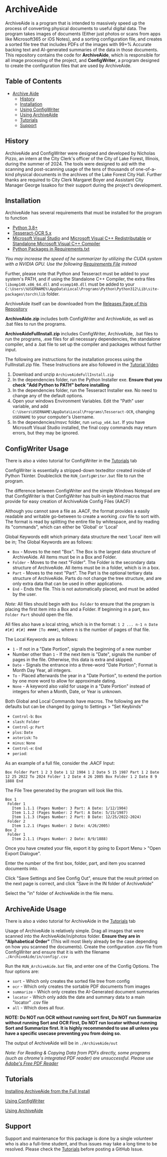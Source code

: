 # ArchiveAide

ArchiveAide is a program that is intended to massively speed up the process of converting physical documents to useful digital data. The program takes images of documents (Either just photos or scans from apps like Microsoft365 or iOS Notes), and a sorting configuration file, and creates a sorted file tree that includes PDFs of the images with 99+% Accurate backing text and AI-generated summaries of the data in those documents. This repository contains the code for **ArchiveAide**, which is responsible for all image processing of the project, and **ConfigWriter**, a program designed to create the configuration files that are used by ArchiveAide.

## Table of Contents

* [Archive Aide](#archiveaide)
  * [History](#history)
  * [Installation](#installation)
  * [Using ConfigWriter](#configwriter-usage)
  * [Using ArchiveAide](#archiveaide-usage)
  * [Tutorials](#tutorials)
  * [Support](#support)

## History

ArchiveAide and ConfigWriter were designed and developed by Nicholas Pizzo, an intern at the City Clerk's officer of the City of Lake Forest, Illinois, during the summer of 2024. The tools were designed to aid with the scanning and post-scanning usage of the tens of thousands of one-of-a-kind physical documents in the archives of the Lake Forest City Hall. Further thanks are required to City Clerk Margaret Boyer and Assistant City Manager George Issakoo for their support during the project's development.

## Installation 

ArchiveAide has several requirements that must be installed for the program to function
* [Python 3.8+](https://www.python.org/downloads/)
* [Tesseract-OCR 5.x](https://github.com/UB-Mannheim/tesseract/wiki)
* [Microsoft Visual Studio](https://visualstudio.microsoft.com/downloads/) and [Microsoft Visual C++ Redistributable](https://learn.microsoft.com/en-us/cpp/windows/latest-supported-vc-redist?view=msvc-170) or [Standalone Microsoft Visual C++ Compiler](https://gist.github.com/mmozeiko/7f3162ec2988e81e56d5c4e22cde9977#file-portable-msvc-py)
* [Python Packages in Requirements.txt](requirements.txt)

*You may increase the speed of he summarizer by utilizing the CUDA system with a NVIDIA GPU. Use the following [Requirements File](requirements_with_CUDA.txt) instead*

Further, please note that Python and Tesseract must be added to your system's PATH, and if using the Standalone C++ Compiler, the extra files `libomp140.x86_64.dll` and `vcomp140.dll` must be added to your `C:\Users\%USERNAME%\AppData\Local\Programs\Python\Python312\Lib\site-packages\torch\lib` folder. 

ArchiveAide itself can be downloaded from the [Releases Page of this Repository](https://github.com/PizzoN-CityLF/ArchiveAide/releases)

**ArchiveAide.zip** includes both ConfigWriter and ArchiveAide, as well as .bat files to run the programs. 

**ArchiveAideFullInstall.zip** includes ConfigWriter, ArchiveAide, .bat files to run the programs, .exe files for all necessary dependencies, the standalone compiler, and a .bat file to set up the compiler and packages without further input.

The following are instructions for the installation process using the FullInstall.zip file. These Instructions are also followed in the [Tutorial Video](#tutorials)

1. Download and unzip `ArchiveAideFullInstall.zip`
2. In the dependencies folder, run the Python Installer exe. **Ensure that you check "Add Python to PATH" before installing**
3. In the dependencies folder, run the Tesseract Installer exe. No need to change any of the default options.
4. Open your windows Environment Variables. Edit the "Path" user variable, and add `C:\Users\USERNAME\AppData\Local\Programs\Tesseract-OCR`, changing `USERNAME` to your computer's Username.
5. In the dependencies/msvc folder, run `setup_x64.bat`. If you have Microsoft Visual Studio installed, the final copy commands may return errors, but they may be ignored.

## ConfigWriter Usage

There is also a video tutorial for ConfigWriter in the [Tutorials](#tutorials) tab

ConfigWriter is essentially a stripped-down texteditor created inside of Python Tkinter. Doubleclick the `RUN_ConfigWriter.bat` file to run the program. 

The difference between ConfigWriter and the simple Windows Notepad are that ConfigWriter is that ConfigWriter has built-in keybind macros that provide for easy creation of ArchiveAide Config Files (AACF)

Although you cannot save a file as .AACF, the format provides a easily readable and writable go-between to create a working .csv file to sort with. The format is read by splitting the entire file by whitespace, and by reading its "commands", which can either be 'Global' or 'Local'

Global Keywords edit which primary data structure the next 'Local' item will be in; The Global Keywords are as follows:
   * `Box` - Moves to the next "Box". The Box is the largest data structure of ArchiveAide. All items must be in a Box and Folder.
   * `Folder` - Moves to the next "Folder". The Folder is the secondary data structure of ArchiveAide. All items must be in a folder, which is in a box.
   * `Part` - Moves to the next "Part". The Part is the optional tertiary data structure of ArchiveAide. Parts do not change the tree structure, and are only extra data that can be used in other applications.
   * `End` - Ends the file. This is not automatically placed, and must be added by the user.

*Note:* All files should begin with `Box Folder` to ensure that the program is placing the first item into a Box and a Folder. If beginning in a part, `Box Folder Part` should open the file.

All files also have a local string, which is in the format:
`1 2 ... n-1 n Date #[#] #[#] #### [To ####]`, where n is the number of pages of that file.

The Local Keywords are as follows:
   * `1` - If not in a "Date Portion", signals the beginning of a new number
   * Number other than `1` - If the next item is "Date", signals the number of pages in the file. Otherwise, this data is extra and skipped.
   * `Date` - Signals the entrance into a three-word "Date Portion"; Format is Month Day Year, all integers.
   * `To` - Placed afterwards the year in a "Date Portion", to extend the portion by one more word to allow for approximate dating.
   * `None` - A keyword also valid for usage in a "Date Portion" instead of integers for when a Month, Date, or Year is unknown.

Both Global and Local Commands have macros. The following are the defaults but can be changed by going to Settings > "Set Keybinds"
   * `Control-b`:	`Box `
   * `slash`:	`Folder `
   * `Control-p`:	`Part `
   * `plus`:	`Date `
   * `asterisk`:	` To `
   * `minus`:	`None `
   * `Control-e`:	`End`
   * `period`:	` `


As an example of a full file, consider the .AACF Input:

`Box Folder Part 1 2 3 Date 1 12 1904 1 2 Date 5 15 1987 Part 1 2 Date 12 25 2022 To 2024 Folder 1 2 Date 4 26 2005 Box Folder 1 2 Date 8 9 1888 End`
 
The File Tree generated by the program will look like this.
 ```
 Box 1
  Folder 1
    Item 1.1.1 (Pages Number: 3 Part: A Date: 1/12/1904)
    Item 1.1.2 (Pages Number: 2 Part: A Date: 5/15/1987)
    Item 1.1.3 (Pages Number: 2 Part: B Date: 12/25/2022-2024)
  Folder 2
    Item 1.2.1 (Pages Number: 2 Date: 4/26/2005)
Box 2
  Folder 1
    Item 2.1.1 (Pages Number: 2 Date: 8/9/1888)
 ```

Once you have created your file, export it by going to Export Menu > "Open Export Dialogue".

Enter the number of the first box, folder, part, and item you scanned documents into.

Click "Save Settings and See Config Out", ensure that the result printed on the next page is correct, and click "Save in the IN folder of ArchiveAide"

Select the "in" folder of ArchiveAide in the file menu.

## ArchiveAide Usage

There is also a video tutorial for ArchiveAide in the [Tutorials](#tutorials) tab

Usage of ArchiveAide is relatively simple. Drag all images that were scanned into the ArchiveAide/in/photos folder. **Ensure they are in "Alphabetical Order"** (This will most likely already be the case depending on how you scanned the documents). Create the configuration .csv file from ConfigWriter and ensure that it is with the filename `./ArchiveAide/in/config/.csv`

Run the `RUN_ArchiveAide.bat` file, and enter one of the Config Options. The four options are:
   * `sort` - Which only creates the sorted file tree from config
   * `ocr` - Which only creates the sortable PDF documents from images
   * `summarize` - Which only creates the AI-Generated document summaries
   * `locator` - Which only adds the date and summary data to a main "locator" .csv file
   * `all` - Which does all four.

 **NOTE: Do NOT run OCR without running sort first, Do NOT run Summarize without running Sort and OCR First, Do NOT run locator without running Sort and Summarize first. It is highly recommended to use all unless you have a specific usecase preventing you from doing so.**

The output of ArchiveAide will be in `./ArchiveAide/out`

*Note: For Reading & Copying Data from PDFs directly, some programs (such as chrome's integrated PDF reader) are unsuccessful. Please use [Adobe's Free PDF Reader](https://get.adobe.com/reader/)*
## Tutorials

[Installing ArchiveAide from the Full Install](https://www.youtube.com/watch?v=esT6Iusfyt4&list=PLcHi1xBtYO41KcSRRkhcMVMRVll2K38oX&index=4)

[Using ConfigWriter](https://www.youtube.com/watch?v=JN6sA_W4IRg&list=PLcHi1xBtYO41KcSRRkhcMVMRVll2K38oX&index=3)

[Using ArchiveAide](https://www.youtube.com/watch?v=F4QdowoRlWY&list=PLcHi1xBtYO41KcSRRkhcMVMRVll2K38oX&index=3)

## Support

Support and maintenance for this package is done by a single volunteer who is also a full-time student, and thus issues may take a long time to be resolved. Please check the [Tutorials](#tutorials) before posting a GitHub Issue.
